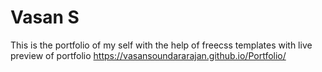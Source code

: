 # Vasan S
 This is the portfolio of my self with the help of freecss templates
with live preview of portfolio https://vasansoundararajan.github.io/Portfolio/
